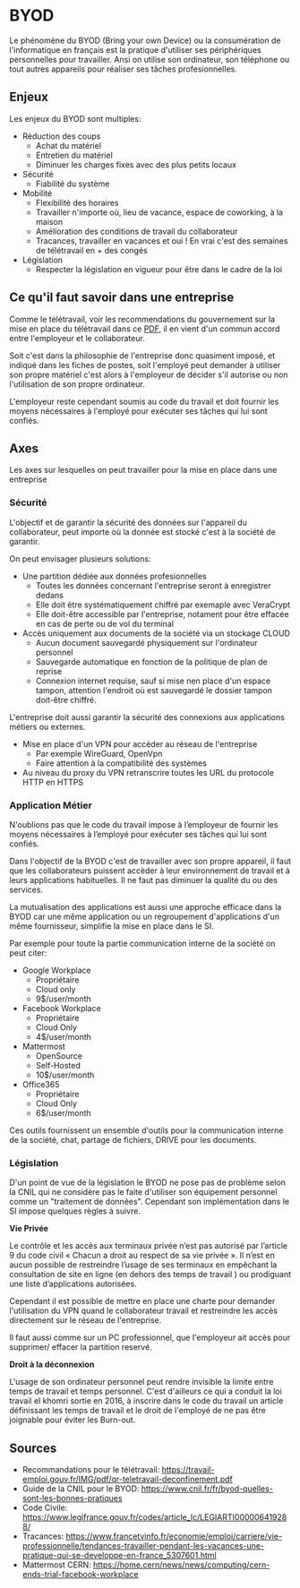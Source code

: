 # BYOD

Le phénomène du BYOD (Bring your own Device) ou la consumération de l'informatique en français est la pratique d'utiliser ses périphériques personnelles pour travailler. Ansi on utilise son ordinateur, son téléphone ou tout autres appareils pour réaliser ses tâches profesionnelles.


## Enjeux 

Les enjeux du BYOD sont multiples:

* Réduction des coups
    * Achat du matériel
    * Entretien du matériel
    * Diminuer les charges fixes avec des plus petits locaux
* Sécurité
    * Fiabilité du système
* Mobilité
    * Flexibilité des horaires
    * Travailler n'importe où, lieu de vacance, espace de coworking, à la maison
    * Amélioration des conditions de travail du collaborateur
    * Tracances, travailler en vacances et oui ! En vrai c'est des semaines de télétravail en + des congés
* Législation
    * Respecter la législation en vigueur pour être dans le cadre de la loi


## Ce qu'il faut savoir dans une entreprise

Comme le télétravail, voir les recommendations du gouvernement sur la mise en place du télétravail dans ce [PDF](https://travail-emploi.gouv.fr/IMG/pdf/qr-teletravail-deconfinement.pdf), il en vient d'un commun accord entre l'employeur et le collaborateur. 

Soit c'est dans la philosophie de l'entreprise donc quasiment imposé, et indiqué dans les fiches de postes, soit l'employé peut demander à utiliser son propre matériel c'est alors à l'employeur de décider s'il autorise ou non l'utilisation de son propre ordinateur.

L'employeur reste cependant soumis au code du travail et doit fournir les moyens nécessaires à l'employé pour exécuter ses tâches qui lui sont confiés.

## Axes

Les axes sur lesquelles on peut travailler pour la mise en place dans une entreprise

### Sécurité

L'objectif et de garantir la sécurité des données sur l'appareil du collaborateur, peut importe où la donnée est stocké c'est à la société de garantir.

On peut envisager plusieurs solutions:

* Une partition dédiée aux données profesionnelles
    * Toutes les données concernant l'entreprise seront à enregistrer dedans
    * Elle doit être systématiquement chiffré par exemaple avec VeraCrypt
    * Elle doit-être accessible par l'entreprise, notament pour être effacée en cas de perte ou de vol du terminal
* Accès uniquement aux documents de la société via un stockage CLOUD
    * Aucun document sauvegardé physiquement sur l'ordinateur personnel
    * Sauvegarde automatique en fonction de la politique de plan de reprise
    * Connexion internet requise, sauf si mise nen place d'un espace tampon, attention l'endroit où est sauvegardé le dossier tampon doit-être chiffré.

L'entreprise doit aussi garantir la sécurité des connexions aux applications métiers ou externes.

* Mise en place d'un VPN pour accéder au réseau de l'entreprise
    * Par exemple WireGuard, OpenVpn
    * Faire attention à la compatibilité des systèmes
* Au niveau du proxy du VPN retranscrire toutes les URL du protocole HTTP en HTTPS

### Application Métier

N'oublions pas que le code du travail impose à l’employeur de fournir les moyens nécessaires à l’employé pour exécuter ses tâches qui lui sont confiés.

Dans l'objectif de la BYOD c'est de travailler avec son propre appareil, il faut que les collaborateurs puissent accèder à leur environnement de travail et à leurs applications habituelles. Il ne faut pas diminuer la qualité du ou des services.

La mutualisation des applications est aussi une approche efficace dans la BYOD car une même application ou un regroupement d'applications d'un même fournisseur, simplifie la mise en place dans le SI. 

Par exemple pour toute la partie communication interne de la société on peut citer:

* Google Workplace
    * Propriétaire
    * Cloud only
    * 9$/user/month
* Facebook Workplace
    * Propriétaire
    * Cloud Only
    * 4$/user/month
* Mattermost
    * OpenSource
    * Self-Hosted
    * 10$/user/month
* Office365
    * Propriétaire
    * Cloud Only
    * 6$/user/month

Ces outils fournissent un ensemble d'outils pour la communication interne de la société, chat, partage de fichiers, DRIVE pour les documents.


### Législation

D'un point de vue de la législation le BYOD ne pose pas de problème selon la CNIL qui ne considère pas le faite d'utiliser son équipement personnel comme un "traitement de données". Cependant son implémentation dans le SI impose quelques règles à suivre.

**Vie Privée**

Le contrôle et les accès aux terminaux privée n’est pas autorisé par l’article 9 du code civil « Chacun a droit au respect de sa vie privée ». Il n’est en aucun possible de restreindre l’usage de ses terminaux en empêchant la consultation de site en ligne (en dehors des temps de travail ) ou prodiguant une liste d’applications autorisées. 

Cependant il est possible de mettre en place une charte pour demander l'utilisation du VPN quand le collaborateur travail et restreindre les accès directement sur le réseau de l'entreprise.

Il faut aussi comme sur un PC professionnel, que l'employeur ait accès pour supprimer/ effacer la partition reservé.

**Droit à la déconnexion**

L'usage de son ordinateur personnel peut rendre invisible la limite entre temps de travail et temps personnel. C'est d'ailleurs ce qui a conduit la loi travail el khomri sortie en 2016, à inscrire dans le code du travail un article définissant les temps de travail et le droit de l'employé de ne pas être joignable pour éviter les Burn-out.


## Sources

* Recommandations pour le télétravail: https://travail-emploi.gouv.fr/IMG/pdf/qr-teletravail-deconfinement.pdf
* Guide de la CNIL pour le BYOD: https://www.cnil.fr/fr/byod-quelles-sont-les-bonnes-pratiques
* Code Civile: https://www.legifrance.gouv.fr/codes/article_lc/LEGIARTI000006419288/
* Tracances: https://www.francetvinfo.fr/economie/emploi/carriere/vie-professionnelle/tendances-travailler-pendant-les-vacances-une-pratique-qui-se-developpe-en-france_5307601.html
* Mattermost CERN: https://home.cern/news/news/computing/cern-ends-trial-facebook-workplace









